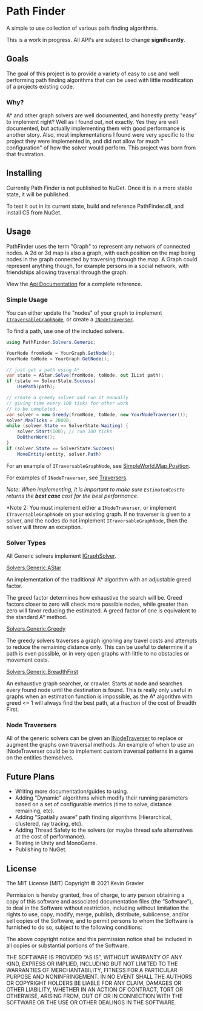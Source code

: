 ﻿# Path Finder

A simple to use collection of various path finding algorithms.

This is a work in progress. All API's are subject to change **significantly**.

## Goals

The goal of this project is to provide a variety of easy to use and well
performing path finding algorithms that can be used with little modification of
a projects existing code.

### Why?

A* and other graph solvers are well documented, and honestly pretty "easy" to
implement right? Well as I found out, not exactly. Yes they are well documented,
but actually implementing them with good performance is another story. Also,
most implementations I found were very specific to the project they were
implemented in, and did not allow for much "
configuration" of how the solver would perform. This project was born from that
frustration.

## Installing

Currently Path Finder is not published to NuGet. Once it is in a more stable
state, it will be published.

To test it out in its current state, build and reference PathFinder.dll, and
install C5 from NuGet.

## Usage

PathFinder uses the term "Graph" to represent any network of connected nodes. A
2d or 3d map is also a graph, with each position on the map being nodes in the
graph connected by traversing through the map. A Graph could represent anything
though, for example persons in a social network, with friendships allowing
traversal through the graph.

View the [Api Documentation](https://mrkmg.github.io/PathFinder/) for a complete
reference.

### Simple Usage

You can either update the "nodes" of your graph to implement
[`ITraversableGraphNode`](PathFinder/Graphs/ITraversableGraphNode.cs), or
create a [`INodeTraverser`](PathFinder/Graphs/INodeTraverser.cs).

To find a path, use one of the included solvers.

```c#
using PathFinder.Solvers.Generic;

YourNode fromNode = YourGraph.GetNode();
YourNode toNode = YourGraph.GetNode();

// just get a path using A*
var state = AStar.Solve(fromNode, toNode, out IList path);
if (state == SolverState.Success)
    UsePath(path);

// create a greedy solver and run it manually
// giving time every 100 ticks for other work
// to be completed.
var solver = new Greedy(fromNode, toNode, new YourNodeTraverser());
solver.MaxTicks = 20000;
while (solver.State == SolverState.Waiting) {
    solver.Start(100); // run 100 ticks
    DoOtherWork();
}
if (solver.State == SolverState.Success)
    MoveEntity(entity, solver.Path)
```

For an example of `ITraversableGraphNode`, see
[SimpleWorld.Map.Position](Extras/SimpleWorld/Map/Position.cs).

For examples of `INodeTraverser`, see
[Traversers](Extras/SimpleWorld/Traversers).

*Note: When implementing, it is important to make sure `EstimatedCostTo` returns the
**best case** cost for the best performance.*

*Note 2: You must implement either a `INodeTraverser`, or implement `ITraversableGraphNode`
on your existing graph. If no traverser is given to a solver, and the nodes do not implement
`ITraversableGraphNode`, then the solver will throw an exception.

### Solver Types

All Generic solvers
implement [IGraphSolver](PathFinder/Solvers/Generic/IGraphSolver.cs).

[Solvers.Generic.AStar](PathFinder/Solvers/Generic/AStar.cs)

An implementation of the traditional A* algorithm with an adjustable greed
factor.

The greed factor determines how exhaustive the search will be. Greed factors
closer to zero will check more possible nodes, while greater than zero will
favor reducing the estimated. A greed factor of one is equivalent to the
standard A*
method.

[Solvers.Generic.Greedy](PathFinder/Solvers/Generic/Greedy.cs)

The greedy solvers traverses a graph ignoring any travel costs and attempts to
reduce the remaining distance only. This can be useful to determine if a path is
even possible, or in very open graphs with little to no obstacles or movement
costs.

[Solvers.Generic.BreadthFirst](PathFinder/Solvers/Generic/BreadthFirst.cs)

An exhaustive graph searcher, or crawler. Starts at node and searches every
found node until the destination is found. This is really only useful in graphs
when an estimation function is impossible, as the A* algorithm with greed <= 1
will always find the best path, at a fraction of the cost of Breadth First.

### Node Traversers

All of the generic solvers can be given
an [INodeTraverser](PathFinder/Graphs/INodeTraverser.cs)
to replace or augment the graphs own traversal methods. An example of when to
use an INodeTraverser could be to implement custom traversal patterns in a game
on the entities themselves.

## Future Plans

- Writing more documentation/guides to using.
- Adding "Dynamic" algorithms which modify their running parameters based on a
  set of configurable metrics (time to solve, distance remaining, etc).
- Adding "Spatially aware" path finding algorithms (Hierarchical, clustered, ray
  tracing, etc).
- Adding Thread Safety to the solvers (or maybe thread safe alternatives at the
  cost of performance).
- Testing in Unity and MonoGame.
- Publishing to NuGet.

## License

The MIT License (MIT)
Copyright © 2021 Kevin Gravier

Permission is hereby granted, free of charge, to any person obtaining a copy of
this software and associated documentation files (the “Software”), to deal in
the Software without restriction, including without limitation the rights to
use, copy, modify, merge, publish, distribute, sublicense, and/or sell copies of
the Software, and to permit persons to whom the Software is furnished to do so,
subject to the following conditions:

The above copyright notice and this permission notice shall be included in all
copies or substantial portions of the Software.

THE SOFTWARE IS PROVIDED “AS IS”, WITHOUT WARRANTY OF ANY KIND, EXPRESS OR
IMPLIED, INCLUDING BUT NOT LIMITED TO THE WARRANTIES OF MERCHANTABILITY, FITNESS
FOR A PARTICULAR PURPOSE AND NONINFRINGEMENT. IN NO EVENT SHALL THE AUTHORS OR
COPYRIGHT HOLDERS BE LIABLE FOR ANY CLAIM, DAMAGES OR OTHER LIABILITY, WHETHER
IN AN ACTION OF CONTRACT, TORT OR OTHERWISE, ARISING FROM, OUT OF OR IN
CONNECTION WITH THE SOFTWARE OR THE USE OR OTHER DEALINGS IN THE SOFTWARE.